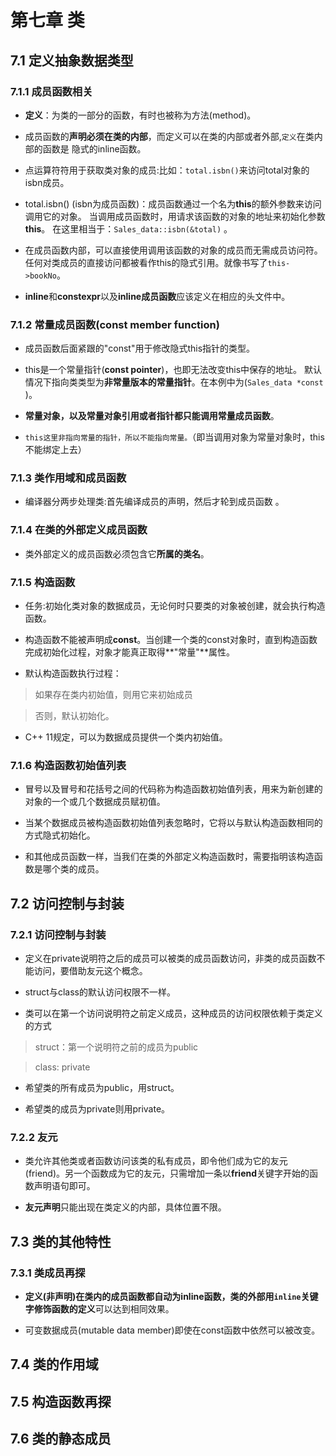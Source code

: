 # 第七章 类

## 7.1 定义抽象数据类型

### 7.1.1 **成员函数相关**

*   **定义**：为类的一部分的函数，有时也被称为方法(method)。

* 成员函数的**声明必须在类的内部**，而定义可以在类的内部或者外部,`定义`在类内部的函数是
隐式的inline函数。

* 点运算符符用于获取类对象的成员:比如：```total.isbn()```来访问total对象的isbn成员。

* total.isbn() (isbn为成员函数)：成员函数通过一个名为**this**的额外参数来访问调用它的对象。
当调用成员函数时，用请求该函数的对象的地址来初始化参数**this**。
在这里相当于：``` Sales_data::isbn(&total) ``` 。

* 在成员函数内部，可以直接使用调用该函数的对象的成员而无需成员访问符。任何对类成员的直接访问都被看作this的隐式引用。就像书写了```this->bookNo```。

* **inline**和**constexpr**以及**inline成员函数**应该定义在相应的头文件中。 

### 7.1.2 **常量成员函数(const member function)**

* 成员函数后面紧跟的"const"用于修改隐式this指针的类型。

* this是一个常量指针(**const pointer**)，也即无法改变this中保存的地址。 默认情况下指向类类型为**非常量版本的常量指针**。在本例中为(``` Sales_data *const ``` )。

* **常量对象，以及常量对象引用或者指针都只能调用常量成员函数**。

* `this这里非指向常量的指针，所以不能指向常量。`（即当调用对象为常量对象时，this不能绑定上去）

### 7.1.3 类作用域和成员函数

* 编译器分两步处理类:首先编译成员的声明，然后才轮到成员函数 。

### 7.1.4 在类的外部定义成员函数

* 类外部定义的成员函数必须包含它**所属的类名**。

### 7.1.5 构造函数

* 任务:初始化类对象的数据成员，无论何时只要类的对象被创建，就会执行构造函数。

* 构造函数不能被声明成**const**。当创建一个类的const对象时，直到构造函数完成初始化过程，对象才能真正取得**"常量"**属性。

* 默认构造函数执行过程：

> 如果存在类内初始值，则用它来初始成员

> 否则，默认初始化。

* C++ 11规定，可以为数据成员提供一个类内初始值。

### 7.1.6 构造函数初始值列表

* 冒号以及冒号和花括号之间的代码称为构造函数初始值列表，用来为新创建的对象的一个或几个数据成员赋初值。

* 当某个数据成员被构造函数初始值列表忽略时，它将以与默认构造函数相同的方式隐式初始化。

* 和其他成员函数一样，当我们在类的外部定义构造函数时，需要指明该构造函数是哪个类的成员。

## 7.2 访问控制与封装

### 7.2.1 访问控制与封装

* 定义在private说明符之后的成员可以被类的成员函数访问，非类的成员函数不能访问，要借助友元这个概念。

* struct与class的默认访问权限不一样。

* 类可以在第一个访问说明符之前定义成员，这种成员的访问权限依赖于类定义的方式

> struct：第一个说明符之前的成员为public

> class: private

* 希望类的所有成员为public，用struct。

* 希望类的成员为private则用private。

### 7.2.2 友元

* 类允许其他类或者函数访问该类的私有成员，即令他们成为它的友元(friend)。另一个函数成为它的友元，只需增加一条以**friend**关键字开始的函数声明语句即可。

* **友元声明**只能出现在类定义的内部，具体位置不限。

## 7.3 类的其他特性

### 7.3.1 类成员再探

* **定义(非声明)**在类内的成员函数都自动为inline函数，类的外部用`inline`关键字修饰函数的**定义**可以达到相同效果。

* 可变数据成员(mutable data member)即使在const函数中依然可以被改变。
 
## 7.4 类的作用域

## 7.5 构造函数再探

## 7.6 类的静态成员


